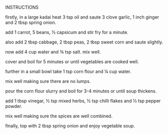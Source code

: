 INSTRUCTIONS
 
firstly, in a large kadai heat 3 tsp oil and saute 3 clove garlic, 1 inch ginger and 2 tbsp spring onion.

add 1 carrot, 5 beans, ½ capsicum and stir fry for a minute.

also add 2 tbsp cabbage, 2 tbsp peas, 2 tbsp sweet corn and saute slightly.

now add 4 cup water and ¾ tsp salt. mix well.

cover and boil for 5 minutes or until vegetables are cooked well.

further in a small bowl take 1 tsp corn flour and ¼ cup water.

mix well making sure there are no lumps.

pour the corn flour slurry and boil for 3-4 minutes or until soup thickens.

add 1 tbsp vinegar, ½ tsp mixed herbs, ½ tsp chilli flakes and ½ tsp pepper powder.

mix well making sure the spices are well combined.

finally, top with 2 tbsp spring onion and enjoy vegetable soup.